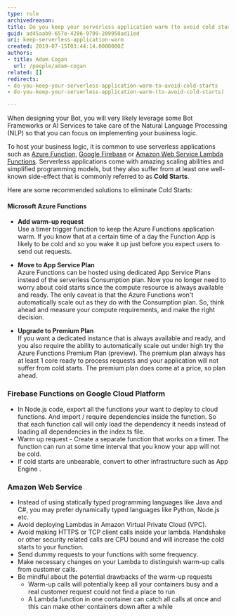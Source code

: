 ```yaml
---
type: rule
archivedreason: 
title: Do you keep your serverless application warm (to avoid cold starts)?
guid: ad45aab9-657e-4286-9799-209958ad11ed
uri: keep-serverless-application-warm
created: 2019-07-15T03:44:14.0000000Z
authors:
- title: Adam Cogan
  url: /people/adam-cogan
related: []
redirects:
- do-you-keep-your-serverless-application-warm-to-avoid-cold-starts
- do-you-keep-your-serverless-application-warm-(to-avoid-cold-starts)

---
```


When designing your Bot, you will very likely leverage some Bot Frameworks or AI Services to take care of the Natural Language Processing (NLP) so that you can focus on implementing your business logic.

To host your business logic, it is common to use serverless applications such as [Azure Function](https://azure.microsoft.com/en-au/services/functions/), [Google Firebase](https://firebase.google.com/) or [Amazon Web Service Lambda Functions](https://aws.amazon.com/lambda/). Serverless applications come with amazing scaling abilities and simplified programming models, but they also suffer from at least one well-known side-effect that is commonly referred to as **Cold Starts**.  

<!--endintro-->

Here are some recommended solutions to eliminate Cold Starts:
 
#### Microsoft Azure Functions

* **Add warm-up request**   
Use a timer trigger function to keep the Azure Functions application warm. If you know that at a certain time of a day the Function App is likely to be cold and so you wake it up just before you expect users to send out requests.

* **Move to App Service Plan**   
Azure Functions can be hosted using dedicated App Service Plans instead of the serverless Consumption plan. Now you no longer need to worry about cold starts since the compute resource is always available and ready. The only caveat is that the Azure Functions won't automatically scale out as they do with the Consumption plan. So, think ahead and measure your compute requirements, and make the right decision.
 
* **Upgrade to Premium Plan**   
If you want a dedicated instance that is always available and ready, and you also require the ability to automatically scale out under high try the Azure Functions Premium Plan (preview). The premium plan always has at least 1 core ready to process requests and your application will not suffer from cold starts. The premium plan does come at a price, so plan ahead.

### Firebase Functions on Google Cloud Platform

* In Node.js code, export all the functions your want to deploy to cloud functions. And import / require dependencies inside the function. So that each function call will only load the dependency it needs instead of loading all dependencies in the index.ts file.
* Warm up request - Create a separate function that works on a timer. The function can run at some time interval that you know your app will not be cold.
* If cold starts are unbearable, convert to other infrastructure such as App Engine .

### Amazon Web Service

* Instead of using statically typed programming languages like Java and C#, you may prefer dynamically typed languages like Python, Node.js etc.
* Avoid deploying Lambdas in Amazon Virtual Private Cloud (VPC).
* Avoid making HTTPS or TCP client calls inside your lambda. Handshake or other security related calls are CPU bound and will increase the cold starts to your function.
* Send dummy requests to your functions with some frequency.
* Make necessary changes on your Lambda to distinguish warm-up calls from customer calls.
* Be mindful about the potential drawbacks of the warm-up requests
  - Warm-up calls will potentially keep all your containers busy and a real customer request could not find a place to run
  - A Lambda function in one container can catch all calls at once and this can make other containers down after a while
